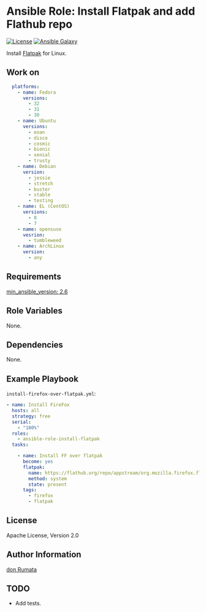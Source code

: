 # Ansible Role: Install Flatpak and add Flathub repo

[![License][license-image]][license-url] [![Ansible Galaxy][ansible-galaxy-image]][ansible-galaxy-url]

Install [Flatpak](https://flatpak.org/) for Linux.

## Work on

```yaml
  platforms:
    - name: Fedora
      versions:
        - 32
        - 31
        - 30
    - name: Ubuntu
      versions:
        - eoan
        - disco
        - cosmic
        - bionic
        - xenial
        - trusty
    - name: Debian
      version:
        - jessie
        - stretch
        - buster
        - stable
        - testing
    - name: EL (CentOS)
      versions:
        - 8
        - 7
    - name: opensuse
      vesrion:
        - tumbleweed
    - name: ArchLinux
      version:
        - any
```

## Requirements

[min_ansible_version: 2.6](https://docs.ansible.com/ansible/latest/modules/flatpak_module.html)

## Role Variables

None.

## Dependencies

None.

## Example Playbook

`install-firefox-over-flatpak.yml`:

```yaml
- name: Install FireFox
  hosts: all
  strategy: free
  serial:
    - "100%"
  roles:
    - ansible-role-install-flatpak
  tasks:

    - name: Install FF over flatpak
      become: yes
      flatpak:
        name: https://flathub.org/repo/appstream/org.mozilla.firefox.flatpakref
        method: system
        state: present
      tags:
        - firefox
        - flatpak
```

## License

Apache License, Version 2.0

## Author Information

[don Rumata](https://github.com/don-rumata)

## TODO

- Add tests.

[license-image]: https://img.shields.io/github/license/don-rumata/ansible-role-install-flatpak.svg
[license-url]: https://opensource.org/licenses/Apache-2.0

[ansible-galaxy-image]: https://img.shields.io/badge/ansible_galaxy-don__rumata.ansible__role__install__flatpak-blue.svg
[ansible-galaxy-url]: https://galaxy.ansible.com/don_rumata/ansible_role_install_flatpak

